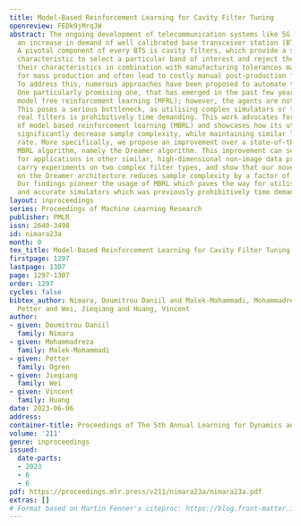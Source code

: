 ```yaml
---
title: Model-Based Reinforcement Learning for Cavity Filter Tuning
openreview: FEDk9jMrqJW
abstract: The ongoing development of telecommunication systems like 5G has led to
  an increase in demand of well calibrated base transceiver station (BTS) components.
  A pivotal component of every BTS is cavity filters, which provide a sharp frequency
  characteristic to select a particular band of interest and reject the rest. Unfortunately,
  their characteristics in combination with manufacturing tolerances make them difficult
  for mass production and often lead to costly manual post-production fine tuning.
  To address this, numerous approaches have been proposed to automate the tuning process.
  One particularly promising one, that has emerged in the past few years, is to use
  model free reinforcement learning (MFRL); however, the agents are not sample efficient.
  This poses a serious bottleneck, as utilising complex simulators or training with
  real filters is prohibitively time demanding. This work advocates for the usage
  of model based reinforcement learning (MBRL) and showcases how its utilisation can
  significantly decrease sample complexity, while maintaining similar levels of success
  rate. More specifically, we propose an improvement over a state-of-the-art (SoTA)
  MBRL algorithm, namely the Dreamer algorithm. This improvement can serve as a template
  for applications in other similar, high-dimensional non-image data problems. We
  carry experiments on two complex filter types, and show that our novel modification
  on the Dreamer architecture reduces sample complexity by a factor of 4 and 10, respectively.
  Our findings pioneer the usage of MBRL which paves the way for utilising more precise
  and accurate simulators which was previously prohibitively time demanding.
layout: inproceedings
series: Proceedings of Machine Learning Research
publisher: PMLR
issn: 2640-3498
id: nimara23a
month: 0
tex_title: Model-Based Reinforcement Learning for Cavity Filter Tuning
firstpage: 1297
lastpage: 1307
page: 1297-1307
order: 1297
cycles: false
bibtex_author: Nimara, Doumitrou Daniil and Malek-Mohammadi, Mohammadreza and Ogren,
  Petter and Wei, Jieqiang and Huang, Vincent
author:
- given: Doumitrou Daniil
  family: Nimara
- given: Mohammadreza
  family: Malek-Mohammadi
- given: Petter
  family: Ogren
- given: Jieqiang
  family: Wei
- given: Vincent
  family: Huang
date: 2023-06-06
address:
container-title: Proceedings of The 5th Annual Learning for Dynamics and Control Conference
volume: '211'
genre: inproceedings
issued:
  date-parts:
  - 2023
  - 6
  - 6
pdf: https://proceedings.mlr.press/v211/nimara23a/nimara23a.pdf
extras: []
# Format based on Martin Fenner's citeproc: https://blog.front-matter.io/posts/citeproc-yaml-for-bibliographies/
---
```

